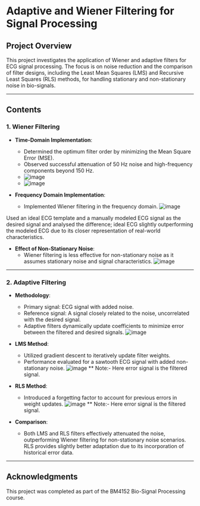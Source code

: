 # Adaptive and Wiener Filtering for Signal Processing

## Project Overview
This project investigates the application of Wiener and adaptive filters for ECG signal processing. 
The focus is on noise reduction and the comparison of filter designs, including the Least Mean Squares (LMS) and Recursive Least Squares (RLS) methods, 
for handling stationary and non-stationary noise in bio-signals.

---

## Contents

### **1. Wiener Filtering**
- **Time-Domain Implementation**:
  - Determined the optimum filter order by minimizing the Mean Square Error (MSE).
  - Observed successful attenuation of 50 Hz noise and high-frequency components beyond 150 Hz.
  - ![image](https://github.com/user-attachments/assets/f4421a27-1f05-49e0-87c5-7a8fb43c97dd)
  - ![image](https://github.com/user-attachments/assets/62b21250-e0c8-4266-92f7-997eb1c2530d)

- **Frequency Domain Implementation**:
  - Implemented Wiener filtering in the frequency domain.
    ![image](https://github.com/user-attachments/assets/7b76cbaf-26ea-45c3-89e3-af5df9de297c)

Used an ideal ECG template and a manually modeled ECG signal as the desired signal and analysed the difference; ideal ECG slightly outperforming the modeled ECG due to its closer representation of real-world characteristics.

- **Effect of Non-Stationary Noise**:
  - Wiener filtering is less effective for non-stationary noise as it assumes stationary noise and signal characteristics.
    ![image](https://github.com/user-attachments/assets/b2f3fbec-dd0f-4645-8884-520497d209ae)

---

### **2. Adaptive Filtering**
- **Methodology**:
  - Primary signal: ECG signal with added noise.
  - Reference signal: A signal closely related to the noise, uncorrelated with the desired signal.
  - Adaptive filters dynamically update coefficients to minimize error between the filtered and desired signals.
    ![image](https://github.com/user-attachments/assets/1dc71b5a-2b5c-415e-baa3-c9d36c717b2f)

- **LMS Method**:
  - Utilized gradient descent to iteratively update filter weights.
  - Performance evaluated for a sawtooth ECG signal with added non-stationary noise.
    ![image](https://github.com/user-attachments/assets/3f8411b0-771d-4782-abd3-76ba5e519a9c)
    ** Note:- Here error signal is the filtered signal.


- **RLS Method**:
  - Introduced a forgetting factor to account for previous errors in weight updates.
    ![image](https://github.com/user-attachments/assets/bc3722e0-673d-4618-9166-7b3581d3ad9b)
     ** Note:- Here error signal is the filtered signal.
    

- **Comparison**:
  - Both LMS and RLS filters effectively attenuated the noise, outperforming Wiener filtering for non-stationary noise scenarios. RLS provides slightly better adaptation due to its incorporation of historical error data.

---

## Acknowledgments
This project was completed as part of the BM4152 Bio-Signal Processing course.

